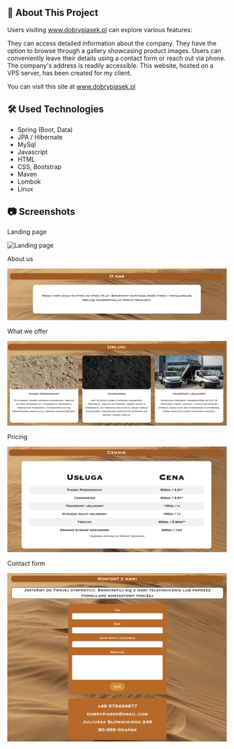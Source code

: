 ## :bookmark_tabs: About This Project

Users visiting www.dobrypiasek.pl can explore various features:

They can access detailed information about the company.
They have the option to browse through a gallery showcasing product images.
Users can conveniently leave their details using a contact form or reach out via phone.
The company's address is readily accessible.
This website, hosted on a VPS server, has been created for my client.

You can visit this site at www.dobrypiasek.pl

## :hammer_and_wrench: Used Technologies

* Spring (Boot, Data)
* JPA / Hibernate
* MySql
* Javascript
* HTML
* CSS, Bootstrap
* Maven
* Lombok
* Linux

## :camera: Screenshots

Landing page      

![Landing page](src/main/resources/static/images/landing-page.png)

About us   

![About us](src/main/resources/static/images/about.png)

What we offer

![What we offer](src/main/resources/static/images/offer.png)

Pricing

![Pricing](src/main/resources/static/images/pricing.png)

Contact form    

![Contaact foorm](src/main/resources/static/images/form.png)
